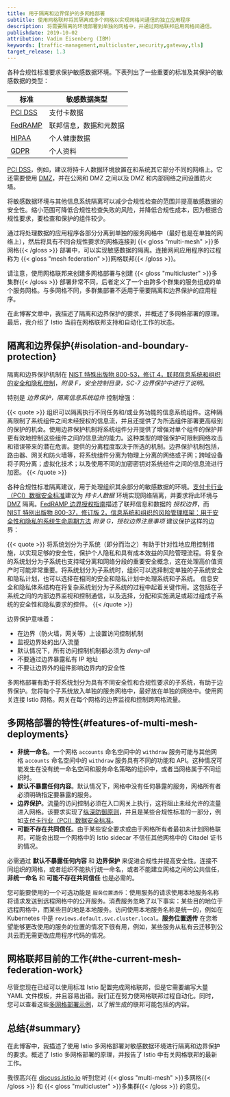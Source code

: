 ```yaml
---
title: 用于隔离和边界保护的多网格部署
subtitle: 使用网格联邦将其隔离成多个网格以实现网格间通信的独立应用程序
description: 将需要隔离的环境部署到单独的网格中，并通过网格联邦启用网格间通信。
publishdate: 2019-10-02
attribution: Vadim Eisenberg (IBM)
keywords: [traffic-management,multicluster,security,gateway,tls]
target_release: 1.3
---
```


各种合规性标准要求保护敏感数据环境。下表列出了一些重要的标准及其保护的敏感数据的类型：

|标准  |敏感数据类型|
| --- | --- |
|[PCI DSS](https://www.pcisecuritystandards.org/pci_security)| 支付卡数据|
|[FedRAMP](https://www.fedramp.gov)|联邦信息，数据和元数据|
|[HIPAA](http://www.gpo.gov/fdsys/search/pagedetails.action?granuleId=CRPT-104hrpt736&packageId=CRPT-104hrpt736)|个人健康数据|
|[GDPR](https://gdpr-info.eu)| 个人资料|

[PCI DSS](https://www.pcisecuritystandards.org/pci_security)，例如，建议将持卡人数据环境放置在和系统其它部分不同的网络上。它还需要使用 [DMZ](https://en.wikipedia.org/wiki/DMZ_(computing))，并在公网和 DMZ 之间以及 DMZ 和内部网络之间设置防火墙。

将敏感数据环境与其他信息系统隔离可以减少合规性检查的范围并提高敏感数据的安全性。缩小范围可降低合规性检查失败的风险，并降低合规性成本，因为根据合规性要求，要检查和保护的组件较少。

通过将处理数据的应用程序各部分分离到单独的服务网格中（最好也是在单独的网络上），然后将具有不同合规性要求的网格连接到 {{< gloss "multi-mesh" >}}多网格{{< /gloss >}} 部署中，可以实现敏感数据的隔离。连接网间应用程序的过程称为 {{< gloss "mesh federation" >}}网格联邦{{< /gloss >}}。

请注意，使用网格联邦来创建多网格部署与创建 {{< gloss "multicluster" >}}多集群{{< /gloss >}} 部署非常不同，后者定义了一个由跨多个群集的服务组成的单个服务网格。与多网格不同，多群集部署不适用于需要隔离和边界保护的应用程序。

在此博客文章中，我描述了隔离和边界保护的要求，并概述了多网格部署的原理。最后，我介绍了 Istio 当前在网格联邦支持和自动化工作的状态。

## 隔离和边界保护{#isolation-and-boundary-protection}

隔离和边界保护机制在 [NIST 特殊出版物 800-53，修订 4，联邦信息系统和组织的安全和隐私控制](http://dx.doi.org/10.6028/NIST.SP.800-53r4)，_附录 F，安全控制目录，SC-7 边界保护中进行了说明_。

特别是 _边界保护，隔离信息系统组件_ 控制增强：

{{< quote >}}
组织可以隔离执行不同任务和/或业务功能的信息系统组件。这种隔离限制了系统组件之间未经授权的信息流，并且还提供了为所选组件部署更高级别的保护的机会。使用边界保护机制将系统组件分开提供了增强对单个组件的保护并更有效地控制这些组件之间的信息流的能力。这种类型的增强保护可限制网络攻击和错误带来的潜在危害。提供的分离程度取决于所选的机制。边界保护机制包括，路由器、网关和防火墙等，将系统组件分离为物理上分离的网络或子网；跨域设备将子网分离；虚拟化技术；以及使用不同的加密密钥对系统组件之间的信息流进行加密。
{{< /quote >}}

各种合规性标准隔离建议，用于处理组织其余部分的敏感数据的环境。[支付卡行业（PCI）数据安全标准](https://www.pcisecuritystandards.org/pci_security/)建议为 _持卡人数据_ 环境实现网络隔离，并要求将此环境与 [DMZ](https://en.wikipedia.org/wiki/DMZ_(computing)) 隔离。[FedRAMP 边界授权指南](https://www.fedramp.gov/assets/resources/documents/CSP_A_FedRAMP_Authorization_Boundary_Guidance.pdf)描述了联邦信息和数据的 _授权边界_，而 [NIST 特别出版物 800-37，修订版 2，信息系统和组织的风险管理框架：用于安全性和隐私的系统生命周期方法](https://doi.org/10.6028/NIST.SP.800-37r2) _附录 G，授权边界注意事项_ 建议保护这样的边界：

{{< quote >}}
将系统划分为子系统（即分而治之）有助于针对性地应用控制措施，以实现足够的安全性，保护个人隐私和具有成本效益的风险管理流程。将复杂的系统划分为子系统也支持域分离和网络分段的重要安全概念，这在处理高价值资产时可能非常重要。将系统划分为子系统时，组织可以选择制定单独的子系统安全和隐私计划，也可以选择在相同的安全和隐私计划中处理系统和子系统。
信息安全和隐私体系结构在将复杂系统划分为子系统的过程中起着关键作用。这包括在子系统之间的内部边界监视和控制通信，以及选择，分配和实施满足或超过组成子系统的安全性和隐私要求的控件。
{{< /quote >}}

边界保护意味着：

- 在边界（防火墙，网关等）上设置访问控制机制
- 监视边界处的出/入流量
- 默认情况下，所有访问控制机制都必须为 _deny-all_
- 不要通过边界暴露私有 IP 地址
- 不要让边界外的组件影响边界内的安全性

多网格部署有助于将系统划分为具有不同安全性和合规性要求的子系统，有助于边界保护。您将每个子系统放入单独的服务网格中，最好放在单独的网络中。使用网关连接 Istio 网格。网关在每个网格的边界监视和控制跨网格流量。

## 多网格部署的特性{#features-of-multi-mesh-deployments}

- **非统一命名**。一个网格 `accounts` 命名空间中的 `withdraw` 服务可能与其他网格 `accounts` 命名空间中的 `withdraw` 服务具有不同的功能和 API。这种情况可能发生在没有统一命名空间和服务命名策略的组织中，或者当网格属于不同组织时。
- **默认不暴露任何内容**。默认情况下，网格中没有任何暴露的服务，网格所有者必须明确指定要暴露的服务。
- **边界保护**。流量的访问控制必须在入口网关上执行，这将阻止未经允许的流量进入网格。该要求实现了[纵深防御原则](https://en.wikipedia.org/wiki/Defense_in_depth_(computing))，并且是某些合规性标准的一部分，例如[支付卡行业（PCI）数据安全标准](https://www.pcisecuritystandards.org/pci_security/)。
- **可能不存在共同信任**。由于某些安全要求或由于网格所有者最初未计划网格联邦，可能会出现一个网格中的 Istio sidecar 不信任其他网格中的 Citadel 证书的情况。

必需通过 **默认不暴露任何内容** 和 **边界保护** 来促进合规性并提高安全性。连接不同组织的网格，或者组织不能执行统一命名，或者不能建立网格之间的公共信任，**非统一命名** 和 **可能不存在共同信任** 也是必需的。

您可能要使用的一个可选功能是 `服务位置透传`：使用服务的请求使用本地服务名称将请求发送到远程网格中的公开服务。消费服务忽略了以下事实：某些目的地位于远程网格中，而某些目的地是本地服务。访问使用本地服务名称是统一的，例如在 Kubernetes 中是 `reviews.default.svc.cluster.local`。**服务位置透传** 在您希望能够更改使用的服务的位置的情况下很有用，例如，某些服务从私有云迁移到公共云而无需更改应用程序代码的情况。

## 网格联邦目前的工作{#the-current-mesh-federation-work}

尽管您现在已经可以使用标准 Istio 配置完成网格联邦，但是它需要编写大量 YAML 文件模板，并且容易出错。我们正在努力使网格联邦过程自动化。同时，您可以查看这些[多网格部署示例](https://github.com/istio-ecosystem/multi-mesh-examples)，以了解生成的联邦可能包括的内容。

## 总结{#summary}

在此博客中，我描述了使用 Istio 多网格部署对敏感数据环境进行隔离和边界保护的要求。概述了 Istio 多网格部署的原理，并报告了 Istio 中有关网格联邦的最新工作。

我很高兴在 [discuss.istio.io](https://discuss.istio.io) 听到您对 {{< gloss "multi-mesh" >}}多网格{{< /gloss >}} 和 {{< gloss "multicluster" >}}多集群{{< /gloss >}} 的意见。
